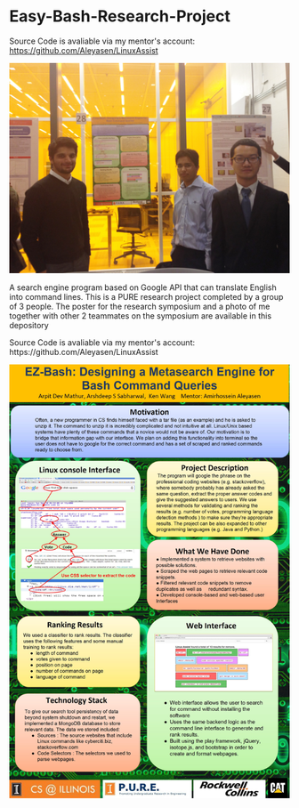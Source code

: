Easy-Bash-Research-Project
===============================
Source Code is avaliable via my mentor's account:
https://github.com/Aleyasen/LinuxAssist 

 <img src="symposium.JPG" alt="Smiley face"> 
<p> A search engine program based on Google API that can translate English into command lines. This is a PURE research project completed by a group of 3 people. The poster for the research symposium and a photo of me together with other 2 teammates on the symposium are available in this depository</p>

<p>Source Code is avaliable via my mentor's account:
https://github.com/Aleyasen/LinuxAssist</p> 


<p></p>
<p></p>
<img src="poster.jpg" alt="Smiley face"> 
